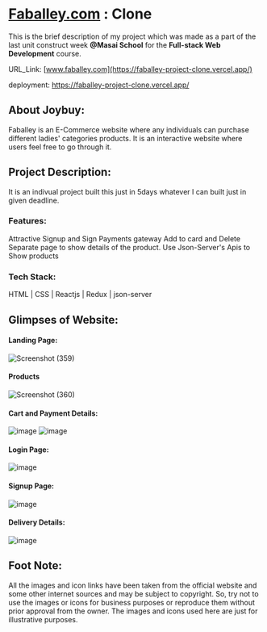 # [Faballey.com](https://www.faballey.com/) : Clone

This is the brief description of my project which was made as a part of the last unit 
construct week **@Masai School** for the **Full-stack Web Development** course.

URL_Link: [www.faballey.com](https://faballey-project-clone.vercel.app/)

deployment: https://faballey-project-clone.vercel.app/

## About Joybuy:
Faballey is an E-Commerce website where any individuals can purchase different ladies' categories products.
It is an interactive website where users feel free to go through it.

## Project Description:
It is an indivual project built this just in 5days whatever I can built just in given deadline.

### Features:
Attractive Signup and Sign
Payments gateway
Add to card and Delete
Separate page to show details of the product.
Use Json-Server's Apis to Show products
### Tech Stack: 
HTML | CSS | Reactjs | Redux | json-server

## Glimpses of Website:

#### Landing Page:
![Screenshot (359)](https://user-images.githubusercontent.com/76447682/166671098-e81f0b73-8038-46a0-ae77-864492be181f.png)

#### Products
![Screenshot (360)](https://user-images.githubusercontent.com/76447682/166671392-c3bb9950-96bf-4568-9ad8-a6211a503099.png)

#### Cart and Payment Details:
![image](https://user-images.githubusercontent.com/76447682/166671576-1596529e-597d-40f3-9bb6-66230932ba52.png)
![image](https://user-images.githubusercontent.com/76447682/166671723-037df74c-7e8e-4386-bee4-b06178c37dcd.png)

#### Login Page:
![image](https://user-images.githubusercontent.com/76447682/166671865-b439cb28-efd0-47c0-a23d-b753a622e0c2.png)

#### Signup Page:
![image](https://user-images.githubusercontent.com/76447682/166672081-785aab81-6399-44d3-af3c-b8be656dbb5f.png)

#### Delivery Details:
![image](https://user-images.githubusercontent.com/76447682/166672250-2bc7af4f-0843-40df-bd2b-d177fc5bbf1b.png)

## Foot Note: 
All the images and icon links have been taken from the official website and some other 
internet sources and may be subject to copyright. So, try not to use the images or icons
for business purposes or reproduce them without prior approval from the owner. 
The images and icons used here are just for illustrative purposes.
